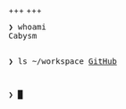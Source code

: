 +++
+++

<!-- insert_anchor_links = "right" -->


<div class="crt scanlines">
<pre>
❯ whoami
Cabysm


❯ ls ~/workspace
<a href="https://github.com/Cabysm">GitHub</a>

❯ <span class="cursor">█</span>
</pre>
</div>